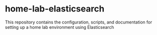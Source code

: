 # home-lab-elasticsearch
This repository contains the configuration, scripts, and documentation for setting up a home lab environment using Elasticsearch
